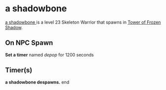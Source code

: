 # a shadowbone 



[a shadowbone ](/npc/111013) is a level 23 Skeleton Warrior that spawns in [Tower of Frozen Shadow](/zone/111).



## On NPC Spawn

**Set a timer** named *depop* for 1200 seconds


## Timer(s)

**a shadowbone  despawns.**
end
